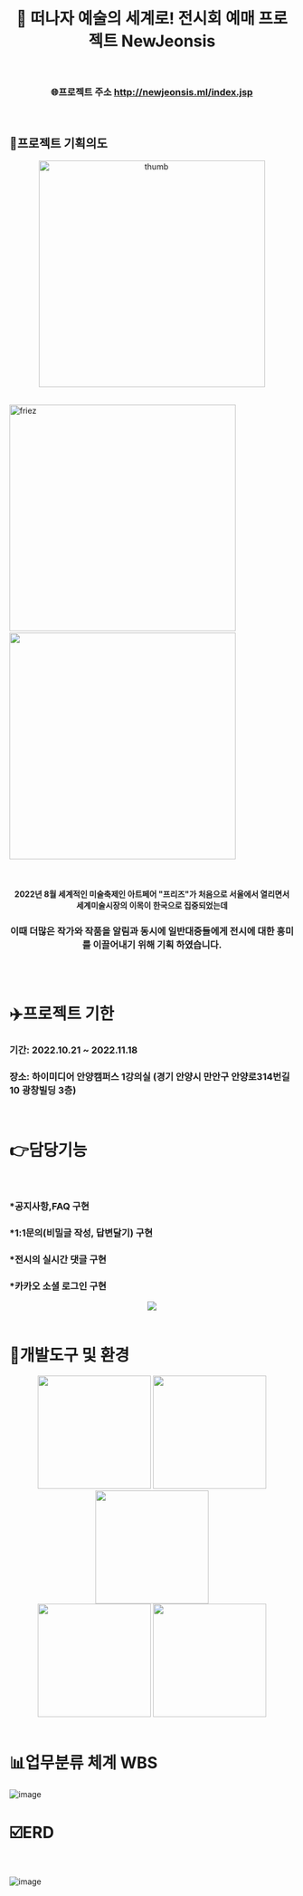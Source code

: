 
<div align="center">

 # 🎨 떠나자 예술의 세계로! 전시회 예매 프로젝트 NewJeonsis
 
</div>
<br>

<div align="center">

### 🌐프로젝트 주소 http://newjeonsis.ml/index.jsp

</div>
<br>

## 📣프로젝트 기획의도


 <div align=center>
 <img src="https://user-images.githubusercontent.com/104501394/226114784-dd2a7070-8021-42b7-aaf1-1ab378860cbe.png" width:"400px" height="400px" alt="thumb"></img>
 </div> <br>
 
  <img src="https://user-images.githubusercontent.com/104501394/226114414-e303530e-97f5-4994-baeb-11eab8801cfb.png" width="400px" height="400px" title="200px" alt="friez"></img> &nbsp;&nbsp;
 <img src="https://user-images.githubusercontent.com/104501394/226124475-cd0826cf-f836-488e-9375-8bc73bb7809c.png" width="400px" height="400px"></img> 
 
 <br> 
<div align="center">
 
#### 2022년 8월 세계적인 미술축제인 아트페어 "프리즈"가 처음으로 서울에서 열리면서<br> 세계미술시장의 이목이 한국으로 집중되었는데 
 
</div>

<div align="center">
 
### 이때 더많은 작가와 작품을 알림과 동시에 일반대중들에게 전시에 대한 흥미를 이끌어내기 위해 기획 하였습니다.


</div>
<br>
<br>

# ✈️프로젝트 기한
### 기간: 2022.10.21 ~ 2022.11.18

### 장소: 하이미디어 안양캠퍼스 1강의실 (경기 안양시 만안구 안양로314번길 10 광창빌딩 3층)

<br> 


# 👉담당기능
<br>

### *공지사항,FAQ 구현
### *1:1문의(비밀글 작성, 답변달기) 구현
### *전시의 실시간 댓글 구현
### *카카오 소셜 로그인 구현



<div align="center">
<img src="https://user-images.githubusercontent.com/104501394/226173037-8fdd92d0-273d-476a-944e-8587a3fa64ab.png"/>
</div>

<br>

# 🧰개발도구 및 환경

<div align="center">
<img src="https://user-images.githubusercontent.com/104501394/226177424-abc859f7-5fa6-4530-b8ed-64d49410d2b3.png" width="200px"></img>
<img src="https://user-images.githubusercontent.com/104501394/226177522-13d2d59f-94a6-4faf-a7b9-7b7733d479ec.png" width="200px"></img>
<img src="https://user-images.githubusercontent.com/104501394/226177435-2de0b748-d530-4321-95b9-64e1cfd98e98.png" width="200px"></img>
</div>
<div align="center">
<img src="https://user-images.githubusercontent.com/104501394/226177456-d0fcde85-24c9-43c2-a9d6-0652bdaa5e53.png" width="200px"></img>
<img src="https://user-images.githubusercontent.com/104501394/226177478-a4dd4a4e-337a-4a5a-b1e0-63540f93f7b7.png" width="200px"></img>
</div>
<br>

# 📊업무분류 체계 WBS
![image](https://user-images.githubusercontent.com/104501394/226178225-072762cf-1bfc-4742-b826-df0b31fab386.png)


# ☑️ERD

<br>

![image](https://user-images.githubusercontent.com/104501394/226195445-894b60c2-3667-42e2-aa0d-d95b5d8e4115.png)
